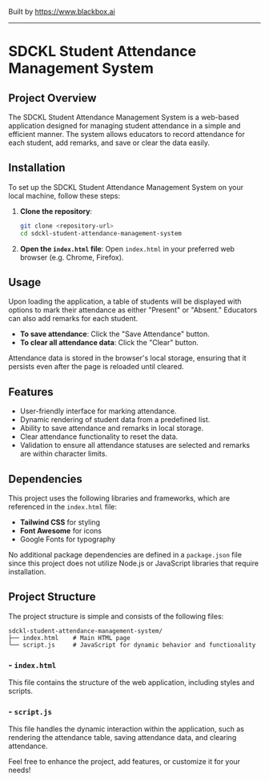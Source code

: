 
Built by https://www.blackbox.ai

---

# SDCKL Student Attendance Management System

## Project Overview
The SDCKL Student Attendance Management System is a web-based application designed for managing student attendance in a simple and efficient manner. The system allows educators to record attendance for each student, add remarks, and save or clear the data easily.

## Installation
To set up the SDCKL Student Attendance Management System on your local machine, follow these steps:

1. **Clone the repository**:
   ```bash
   git clone <repository-url>
   cd sdckl-student-attendance-management-system
   ```

2. **Open the `index.html` file**:
   Open `index.html` in your preferred web browser (e.g. Chrome, Firefox).

## Usage
Upon loading the application, a table of students will be displayed with options to mark their attendance as either "Present" or "Absent." Educators can also add remarks for each student. 

- **To save attendance**: Click the "Save Attendance" button. 
- **To clear all attendance data**: Click the "Clear" button.

Attendance data is stored in the browser's local storage, ensuring that it persists even after the page is reloaded until cleared.

## Features
- User-friendly interface for marking attendance.
- Dynamic rendering of student data from a predefined list.
- Ability to save attendance and remarks in local storage.
- Clear attendance functionality to reset the data.
- Validation to ensure all attendance statuses are selected and remarks are within character limits.

## Dependencies
This project uses the following libraries and frameworks, which are referenced in the `index.html` file:

- **Tailwind CSS** for styling
- **Font Awesome** for icons
- Google Fonts for typography

No additional package dependencies are defined in a `package.json` file since this project does not utilize Node.js or JavaScript libraries that require installation.

## Project Structure
The project structure is simple and consists of the following files:

```
sdckl-student-attendance-management-system/
├── index.html    # Main HTML page
└── script.js     # JavaScript for dynamic behavior and functionality
```

### - `index.html`
This file contains the structure of the web application, including styles and scripts.

### - `script.js`
This file handles the dynamic interaction within the application, such as rendering the attendance table, saving attendance data, and clearing attendance.

Feel free to enhance the project, add features, or customize it for your needs!
